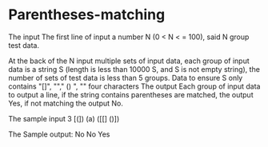 # Parentheses-matching

The input The first line of input a number N (0 &lt; N &lt; = 100), said N group test data.

At the back of the N input multiple sets of input data, each group of input data is a string S (length is less than 10000 S, and S is not empty string), the number of sets of test data is less than 5 groups.
Data to ensure S only contains "[]", ""," () ", "" four characters The output Each group of input data to output a line, if the string contains parentheses are matched, the output Yes, if not matching the output No.

The sample input
3
[(])
(a)
([[] ()])

The Sample output:
No
No
Yes
